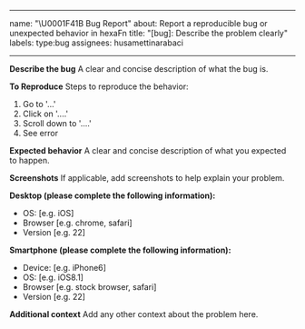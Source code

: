<!--
SPDX-FileCopyrightText: 2025 Hüsamettin Arabacı
SPDX-License-Identifier: MIT
-->
---
name: "\U0001F41B Bug Report"
about: Report a reproducible bug or unexpected behavior in hexaFn
title: "[bug]: Describe the problem clearly"
labels: type:bug
assignees: husamettinarabaci

---

**Describe the bug**
A clear and concise description of what the bug is.

**To Reproduce**
Steps to reproduce the behavior:
1. Go to '...'
2. Click on '....'
3. Scroll down to '....'
4. See error

**Expected behavior**
A clear and concise description of what you expected to happen.

**Screenshots**
If applicable, add screenshots to help explain your problem.

**Desktop (please complete the following information):**
 - OS: [e.g. iOS]
 - Browser [e.g. chrome, safari]
 - Version [e.g. 22]

**Smartphone (please complete the following information):**
 - Device: [e.g. iPhone6]
 - OS: [e.g. iOS8.1]
 - Browser [e.g. stock browser, safari]
 - Version [e.g. 22]

**Additional context**
Add any other context about the problem here.
